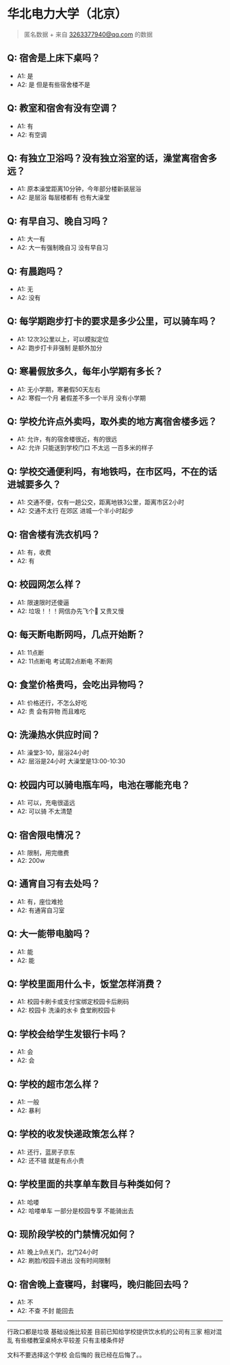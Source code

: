 # 华北电力大学（北京）
> 匿名数据 + 来自 3263377940@qq.com 的数据
## Q: 宿舍是上床下桌吗？
- A1: 是
- A2: 是 但是有些宿舍楼不是
## Q: 教室和宿舍有没有空调？
- A1: 有
- A2: 有空调
## Q: 有独立卫浴吗？没有独立浴室的话，澡堂离宿舍多远？
- A1: 原本澡堂距离10分钟，今年部分楼新装层浴
- A2: 是层浴 每层楼都有 也有大澡堂
## Q: 有早自习、晚自习吗？
- A1: 大一有
- A2: 大一有强制晚自习 没有早自习
## Q: 有晨跑吗？
- A1: 无
- A2: 没有
## Q: 每学期跑步打卡的要求是多少公里，可以骑车吗？
- A1: 12次3公里以上，可以模拟定位
- A2: 跑步打卡非强制 是额外加分
## Q: 寒暑假放多久，每年小学期有多长？
- A1: 无小学期，寒暑假50天左右
- A2: 寒假一个月 暑假差不多一个半月 没有小学期
## Q: 学校允许点外卖吗，取外卖的地方离宿舍楼多远？
- A1: 允许，有的宿舍楼很近，有的很远
- A2: 允许 只能送到学校门口 不太远 一百多米的样子
## Q: 学校交通便利吗，有地铁吗，在市区吗，不在的话进城要多久？
- A1: 交通不便，仅有一趟公交，距离地铁3公里，距离市区2小时
- A2: 交通不太行 在郊区 进城一个半小时起步
## Q: 宿舍楼有洗衣机吗？
- A1: 有，收费
- A2: 有
## Q: 校园网怎么样？
- A1: 限速限时还傻逼
- A2: 垃圾！！！网信办先飞个🐴 又贵又慢
## Q: 每天断电断网吗，几点开始断？
- A1: 11点断
- A2: 11点断电 考试周2点断电 不断网
## Q: 食堂价格贵吗，会吃出异物吗？
- A1: 价格还行，不怎么好吃
- A2: 贵 会有异物 而且难吃
## Q: 洗澡热水供应时间？
- A1: 澡堂3-10，层浴24小时
- A2: 层浴是24小时 大澡堂是13:00-10:30
## Q: 校园内可以骑电瓶车吗，电池在哪能充电？
- A1: 可以，充电很遥远
- A2: 可以骑 不太清楚
## Q: 宿舍限电情况？
- A1: 限制，用完缴费
- A2: 200w
## Q: 通宵自习有去处吗？
- A1: 有，座位难抢
- A2: 有通宵自习室
## Q: 大一能带电脑吗？
- A1: 能
- A2: 能
## Q: 学校里面用什么卡，饭堂怎样消费？
- A1: 校园卡刷卡或支付宝绑定校园卡后刷码
- A2: 校园卡 洗澡的水卡 食堂刷校园卡
## Q: 学校会给学生发银行卡吗？
- A1: 会
- A2: 会
## Q: 学校的超市怎么样？
- A1: 一般
- A2: 暴利
## Q: 学校的收发快递政策怎么样？
- A1: 还行，蓝房子京东
- A2: 还不错 就是有点小贵
## Q: 学校里面的共享单车数目与种类如何？
- A1: 哈喽
- A2: 哈喽单车 一部分是校园专享 不能骑出去
## Q: 现阶段学校的门禁情况如何？
- A1: 晚上9点关门，北门24小时
- A2: 刷脸/校园卡进出 没有时间限制
## Q: 宿舍晚上查寝吗，封寝吗，晚归能回去吗？
- A1: 不
- A2: 不查 不封 能回去
***
行政口都是垃圾 基础设施比较差 目前已知给学校提供饮水机的公司有三家 相对混乱 有些楼教室桌椅水平较差 只有主楼条件好

文科不要选择这个学校 会后悔的 我已经在后悔了。。